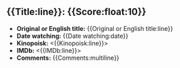 ## {{Title:line}}: {{Score:float:10}}

- **Original or English title:** {{Original or English title:line}}
- **Date watching:** {{Date watching:date}}
- **Kinopoisk:** <{{Kinopoisk:line}}>
- **IMDb:** <{{IMDb:line}}>
- **Comments:** {{Comments:multiline}}
